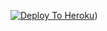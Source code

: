 [![Deploy To Heroku](https://www.herokucdn.com/deploy/button.svg)](https://dashboard.heroku.com/new?template=https://github.com/MARCO-015/NAAM_BADLO))
